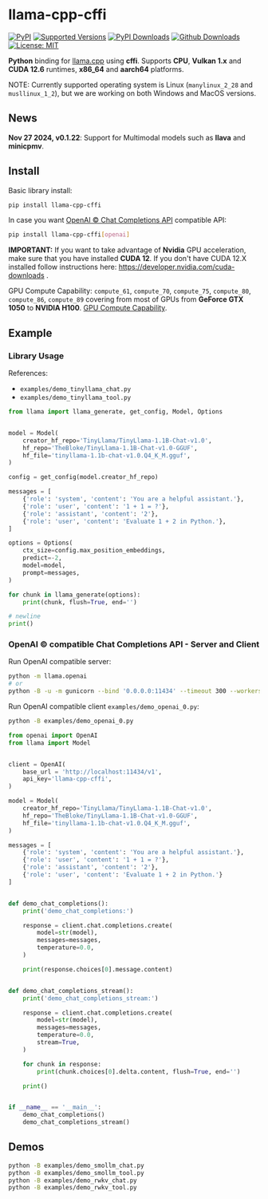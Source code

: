 # llama-cpp-cffi

<!--
[![Build][build-image]]()
[![Status][status-image]][pypi-project-url]
[![Stable Version][stable-ver-image]][pypi-project-url]
[![Coverage][coverage-image]]()
[![Python][python-ver-image]][pypi-project-url]
[![License][mit-image]][mit-url]
-->
[![PyPI](https://img.shields.io/pypi/v/llama-cpp-cffi)](https://pypi.org/project/llama-cpp-cffi/)
[![Supported Versions](https://img.shields.io/pypi/pyversions/llama-cpp-cffi)](https://pypi.org/project/llama-cpp-cffi)
[![PyPI Downloads](https://img.shields.io/pypi/dm/llama-cpp-cffi)](https://pypistats.org/packages/llama-cpp-cffi)
[![Github Downloads](https://img.shields.io/github/downloads/tangledgroup/llama-cpp-cffi/total.svg?label=Github%20Downloads)]()
[![License: MIT](https://img.shields.io/badge/license-MIT-blue.svg)](https://opensource.org/licenses/MIT)

**Python** binding for [llama.cpp](https://github.com/ggerganov/llama.cpp) using **cffi**. Supports **CPU**, **Vulkan 1.x** and **CUDA 12.6** runtimes, **x86_64** and **aarch64** platforms.

NOTE: Currently supported operating system is Linux (`manylinux_2_28` and `musllinux_1_2`), but we are working on both Windows and MacOS versions.

## News

**Nov 27 2024, v0.1.22**: Support for Multimodal models such as **llava** and **minicpmv**.

## Install

Basic library install:

```bash
pip install llama-cpp-cffi
```

In case you want [OpenAI © Chat Completions API](https://platform.openai.com/docs/overview) compatible API:

```bash
pip install llama-cpp-cffi[openai]
```

**IMPORTANT:** If you want to take advantage of **Nvidia** GPU acceleration, make sure that you have installed **CUDA 12**. If you don't have CUDA 12.X installed follow instructions here: https://developer.nvidia.com/cuda-downloads .

GPU Compute Capability: `compute_61`, `compute_70`, `compute_75`, `compute_80`, `compute_86`, `compute_89` covering from most of GPUs from **GeForce GTX 1050** to **NVIDIA H100**. [GPU Compute Capability](https://developer.nvidia.com/cuda-gpus).

## Example

### Library Usage

References:
- `examples/demo_tinyllama_chat.py`
- `examples/demo_tinyllama_tool.py`

```python
from llama import llama_generate, get_config, Model, Options


model = Model(
    creator_hf_repo='TinyLlama/TinyLlama-1.1B-Chat-v1.0',
    hf_repo='TheBloke/TinyLlama-1.1B-Chat-v1.0-GGUF',
    hf_file='tinyllama-1.1b-chat-v1.0.Q4_K_M.gguf',
)

config = get_config(model.creator_hf_repo)

messages = [
    {'role': 'system', 'content': 'You are a helpful assistant.'},
    {'role': 'user', 'content': '1 + 1 = ?'},
    {'role': 'assistant', 'content': '2'},
    {'role': 'user', 'content': 'Evaluate 1 + 2 in Python.'},
]

options = Options(
    ctx_size=config.max_position_embeddings,
    predict=-2,
    model=model,
    prompt=messages,
)

for chunk in llama_generate(options):
    print(chunk, flush=True, end='')

# newline
print()
```

### OpenAI © compatible Chat Completions API - Server and Client

Run OpenAI compatible server:

```bash
python -m llama.openai
# or
python -B -u -m gunicorn --bind '0.0.0.0:11434' --timeout 300 --workers 1 --worker-class aiohttp.GunicornWebWorker 'llama.openai:build_app()'
```

Run OpenAI compatible client `examples/demo_openai_0.py`:

```bash
python -B examples/demo_openai_0.py
```

```python
from openai import OpenAI
from llama import Model


client = OpenAI(
    base_url = 'http://localhost:11434/v1',
    api_key='llama-cpp-cffi',
)

model = Model(
    creator_hf_repo='TinyLlama/TinyLlama-1.1B-Chat-v1.0',
    hf_repo='TheBloke/TinyLlama-1.1B-Chat-v1.0-GGUF',
    hf_file='tinyllama-1.1b-chat-v1.0.Q4_K_M.gguf',
)

messages = [
    {'role': 'system', 'content': 'You are a helpful assistant.'},
    {'role': 'user', 'content': '1 + 1 = ?'},
    {'role': 'assistant', 'content': '2'},
    {'role': 'user', 'content': 'Evaluate 1 + 2 in Python.'}
]


def demo_chat_completions():
    print('demo_chat_completions:')

    response = client.chat.completions.create(
        model=str(model),
        messages=messages,
        temperature=0.0,
    )

    print(response.choices[0].message.content)


def demo_chat_completions_stream():
    print('demo_chat_completions_stream:')

    response = client.chat.completions.create(
        model=str(model),
        messages=messages,
        temperature=0.0,
        stream=True,
    )

    for chunk in response:
        print(chunk.choices[0].delta.content, flush=True, end='')

    print()


if __name__ == '__main__':
    demo_chat_completions()
    demo_chat_completions_stream()
```

## Demos

```bash
python -B examples/demo_smollm_chat.py
python -B examples/demo_smollm_tool.py
python -B examples/demo_rwkv_chat.py
python -B examples/demo_rwkv_tool.py
```
